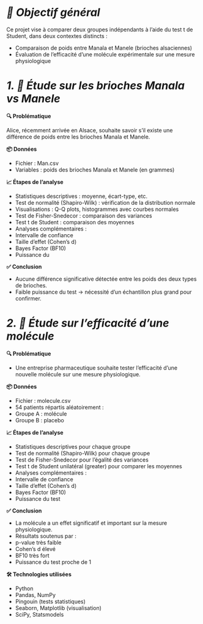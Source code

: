 # *🎯 Objectif général*
Ce projet vise à comparer deux groupes indépendants à l’aide du test t de Student, dans deux contextes distincts :

- Comparaison de poids entre Manala et Manele (brioches alsaciennes)
- Évaluation de l’efficacité d’une molécule expérimentale sur une mesure physiologique
# *1. 🥐 Étude sur les brioches Manala vs Manele*

**🔍 Problématique**

Alice, récemment arrivée en Alsace, souhaite savoir s’il existe une différence de poids entre les brioches Manala et Manele.

**📦 Données**

- Fichier : Man.csv
- Variables : poids des brioches Manala et Manele (en grammes)

**📈 Étapes de l’analyse**

- Statistiques descriptives : moyenne, écart-type, etc.
- Test de normalité (Shapiro-Wilk) : vérification de la distribution normale
- Visualisations : Q-Q plots, histogrammes avec courbes normales
- Test de Fisher-Snedecor : comparaison des variances
- Test t de Student : comparaison des moyennes
- Analyses complémentaires :
- Intervalle de confiance
- Taille d’effet (Cohen’s d)
- Bayes Factor (BF10)
- Puissance du 

**✅ Conclusion**

- Aucune différence significative détectée entre les poids des deux types de brioches.
- Faible puissance du test → nécessité d’un échantillon plus grand pour confirmer.

# *2. 💊 Étude sur l’efficacité d’une molécule*

**🔍 Problématique**

- Une entreprise pharmaceutique souhaite tester l’efficacité d’une nouvelle molécule sur une mesure physiologique.

**📦 Données**

- Fichier : molecule.csv
- 54 patients répartis aléatoirement :
- Groupe A : molécule
- Groupe B : placebo

**📈 Étapes de l’analyse**

- Statistiques descriptives pour chaque groupe
- Test de normalité (Shapiro-Wilk) pour chaque groupe
- Test de Fisher-Snedecor pour l’égalité des variances
- Test t de Student unilatéral (greater) pour comparer les moyennes
- Analyses complémentaires :
- Intervalle de confiance
- Taille d’effet (Cohen’s d)
- Bayes Factor (BF10)
- Puissance du test

**✅ Conclusion**

- La molécule a un effet significatif et important sur la mesure physiologique.
- Résultats soutenus par :
- p-value très faible
- Cohen’s d élevé
- BF10 très fort
- Puissance du test proche de 1

**🛠️ Technologies utilisées**

- Python
- Pandas, NumPy
- Pingouin (tests statistiques)
- Seaborn, Matplotlib (visualisation)
- SciPy, Statsmodels
